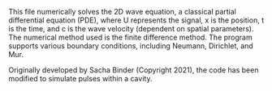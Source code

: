 This file numerically solves the 2D wave equation, a classical partial differential equation (PDE), where U represents the signal, x is the position, t is the time, and c is the wave velocity (dependent on spatial parameters). The numerical method used is the finite difference method. The program supports various boundary conditions, including Neumann, Dirichlet, and Mur. 

Originally developed by Sacha Binder (Copyright 2021), the code has been modified to simulate pulses within a cavity.
